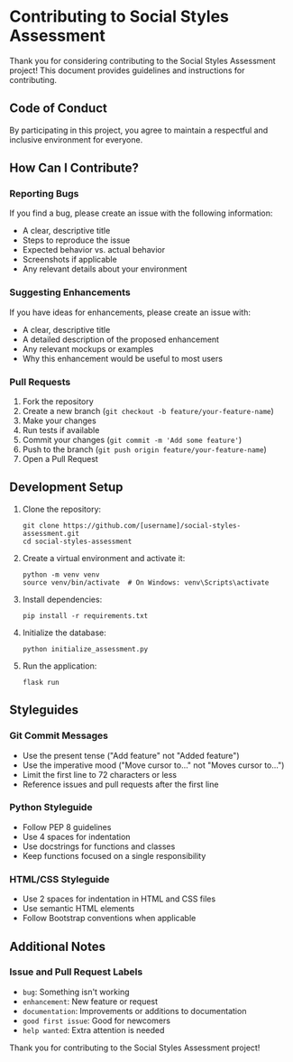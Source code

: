# Contributing to Social Styles Assessment

Thank you for considering contributing to the Social Styles Assessment project! This document provides guidelines and instructions for contributing.

## Code of Conduct

By participating in this project, you agree to maintain a respectful and inclusive environment for everyone.

## How Can I Contribute?

### Reporting Bugs

If you find a bug, please create an issue with the following information:
- A clear, descriptive title
- Steps to reproduce the issue
- Expected behavior vs. actual behavior
- Screenshots if applicable
- Any relevant details about your environment

### Suggesting Enhancements

If you have ideas for enhancements, please create an issue with:
- A clear, descriptive title
- A detailed description of the proposed enhancement
- Any relevant mockups or examples
- Why this enhancement would be useful to most users

### Pull Requests

1. Fork the repository
2. Create a new branch (`git checkout -b feature/your-feature-name`)
3. Make your changes
4. Run tests if available
5. Commit your changes (`git commit -m 'Add some feature'`)
6. Push to the branch (`git push origin feature/your-feature-name`)
7. Open a Pull Request

## Development Setup

1. Clone the repository:
   ```
   git clone https://github.com/[username]/social-styles-assessment.git
   cd social-styles-assessment
   ```

2. Create a virtual environment and activate it:
   ```
   python -m venv venv
   source venv/bin/activate  # On Windows: venv\Scripts\activate
   ```

3. Install dependencies:
   ```
   pip install -r requirements.txt
   ```

4. Initialize the database:
   ```
   python initialize_assessment.py
   ```

5. Run the application:
   ```
   flask run
   ```

## Styleguides

### Git Commit Messages

- Use the present tense ("Add feature" not "Added feature")
- Use the imperative mood ("Move cursor to..." not "Moves cursor to...")
- Limit the first line to 72 characters or less
- Reference issues and pull requests after the first line

### Python Styleguide

- Follow PEP 8 guidelines
- Use 4 spaces for indentation
- Use docstrings for functions and classes
- Keep functions focused on a single responsibility

### HTML/CSS Styleguide

- Use 2 spaces for indentation in HTML and CSS files
- Use semantic HTML elements
- Follow Bootstrap conventions when applicable

## Additional Notes

### Issue and Pull Request Labels

- `bug`: Something isn't working
- `enhancement`: New feature or request
- `documentation`: Improvements or additions to documentation
- `good first issue`: Good for newcomers
- `help wanted`: Extra attention is needed

Thank you for contributing to the Social Styles Assessment project! 